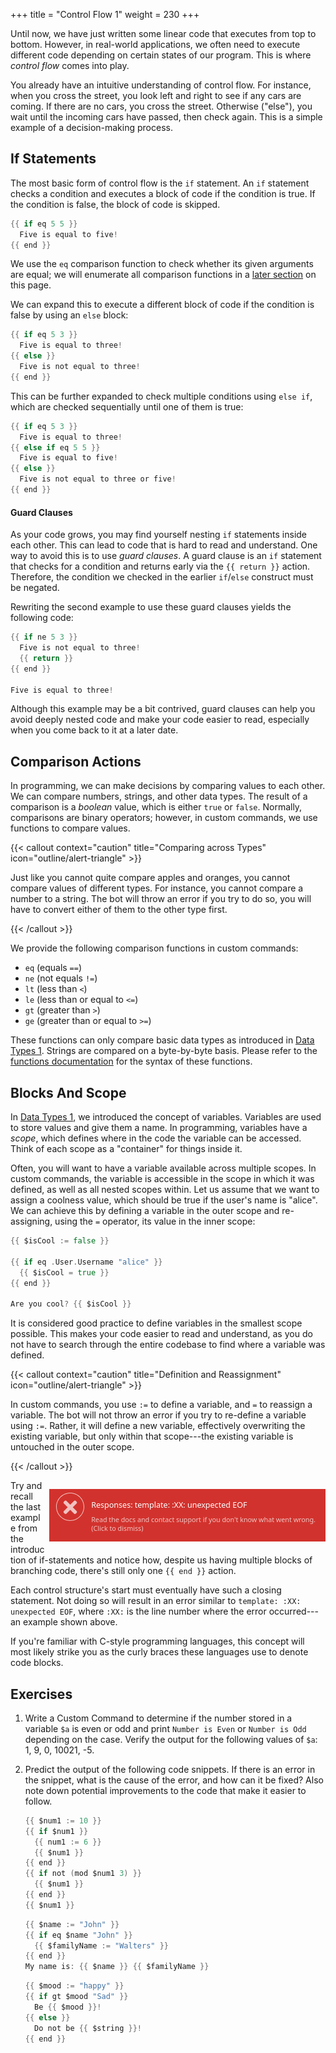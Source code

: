 +++
title = "Control Flow 1"
weight = 230
+++

Until now, we have just written some linear code that executes from top to bottom. However, in real-world applications,
we often need to execute different code depending on certain states of our program. This is where _control flow_ comes
into play.

You already have an intuitive understanding of control flow. For instance, when you cross the street, you look left and
right to see if any cars are coming. If there are no cars, you cross the street. Otherwise ("else"), you wait until the
incoming cars have passed, then check again. This is a simple example of a decision-making process.

## If Statements

The most basic form of control flow is the `if` statement. An `if` statement checks a condition and executes a block of
code if the condition is true. If the condition is false, the block of code is skipped.

```go
{{ if eq 5 5 }}
  Five is equal to five!
{{ end }}
```

We use the `eq` comparison function to check whether its given arguments are equal; we will enumerate all comparison
functions in a [later section](#comparison-actions) on this page.

We can expand this to execute a different block of code if the condition is false by using an `else` block:

```go
{{ if eq 5 3 }}
  Five is equal to three!
{{ else }}
  Five is not equal to three!
{{ end }}
```

This can be further expanded to check multiple conditions using `else if`, which are checked sequentially until one of
them is true:

```go
{{ if eq 5 3 }}
  Five is equal to three!
{{ else if eq 5 5 }}
  Five is equal to five!
{{ else }}
  Five is not equal to three or five!
{{ end }}
```

#### Guard Clauses

As your code grows, you may find yourself nesting `if` statements inside each other. This can lead to code that is hard
to read and understand. One way to avoid this is to use _guard clauses_. A guard clause is an `if` statement that checks
for a condition and returns early via the `{{ return }}` action. Therefore, the condition we checked in the earlier
`if`/`else` construct must be negated.

Rewriting the second example to use these guard clauses yields the following code:

```go
{{ if ne 5 3 }}
  Five is not equal to three!
  {{ return }}
{{ end }}

Five is equal to three!
```

Although this example may be a bit contrived, guard clauses can help you avoid deeply nested code and make your code
easier to read, especially when you come back to it at a later date.

## Comparison Actions

In programming, we can make decisions by comparing values to each other. We can compare numbers, strings, and other data
types. The result of a comparison is a _boolean_ value, which is either `true` or `false`. Normally, comparisons are
binary operators; however, in custom commands, we use functions to compare values.

{{< callout context="caution" title="Comparing across Types" icon="outline/alert-triangle" >}}

Just like you cannot quite compare apples and oranges, you cannot compare values of different types. For instance, you
cannot compare a number to a string. The bot will throw an error if you try to do so, you will have to convert either of
them to the other type first.

{{< /callout >}}

We provide the following comparison functions in custom commands:

- `eq` (equals `==`)
- `ne` (not equals `!=`)
- `lt` (less than `<`)
- `le` (less than or equal to `<=`)
- `gt` (greater than `>`)
- `ge` (greater than or equal to `>=`)

These functions can only compare basic data types as introduced in [Data Types 1](/learn/beginner/datatypes-1). Strings
are compared on a byte-by-byte basis. Please refer to the [functions documentation](/docs/reference/templates/functions)
for the syntax of these functions.

## Blocks And Scope

In [Data Types 1](/learn/beginner/datatypes-1), we introduced the concept of variables. Variables are used to store
values and give them a name. In programming, variables have a _scope_, which defines where in the code the variable can
be accessed. Think of each scope as a "container" for things inside it.

Often, you will want to have a variable available across multiple scopes. In custom commands, the variable is accessible
in the scope in which it was defined, as well as all nested scopes within. Let us assume that we want to assign a
coolness value, which should be true if the user's name is "alice". We can achieve this by defining a variable in
the outer scope and re-assigning, using the `=` operator, its value in the inner scope:

```go
{{ $isCool := false }}

{{ if eq .User.Username "alice" }}
  {{ $isCool = true }}
{{ end }}

Are you cool? {{ $isCool }}
```

It is considered good practice to define variables in the smallest scope possible. This makes your code easier to read
and understand, as you do not have to search through the entire codebase to find where a variable was defined.

{{< callout context="caution" title="Definition and Reassignment" icon="outline/alert-triangle" >}}

In custom commands, you use `:=` to define a variable, and `=` to reassign a variable. The bot will not throw an error
if you try to re-define a variable using `:=`. Rather, it will define a new variable, effectively overwriting the
existing variable, but only within that scope---the existing variable is untouched in the outer scope.

{{< /callout >}}

<div style="float: right; margin-left: 7px;">

![Responses: template: :XX: unexpected EOF](unexpected-eof.png)

</div>

Try and recall the last example from the introduction of if-statements and notice how, despite us having multiple blocks
of branching code, there's still only one `{{ end }}` action.

Each control structure's start must eventually have such a closing statement. Not doing so will result in an error
similar to `template: :XX: unexpected EOF`, where `:XX:` is the line number where the error occurred---an example shown
above.

If you're familiar with C-style programming languages, this concept will most likely strike you as the curly braces
these languages use to denote code blocks.

## Exercises

1. Write a Custom Command to determine if the number stored in a variable `$a` is even or odd and print `Number is Even`
   or `Number is Odd` depending on the case. Verify the output for the following values of `$a`: 1, 9, 0, 10021, -5.

2. Predict the output of the following code snippets. If there is an error in the snippet, what is the cause of the
   error, and how can it be fixed? Also note down potential improvements to the code that make it easier to follow.

   ```go
   {{ $num1 := 10 }}
   {{ if $num1 }}
     {{ num1 := 6 }}
     {{ $num1 }}
   {{ end }}
   {{ if not (mod $num1 3) }}
     {{ $num1 }}
   {{ end }}
   {{ $num1 }}
   ```

   ```go
   {{ $name := "John" }}
   {{ if eq $name "John" }}
     {{ $familyName := "Walters" }}
   {{ end }}
   My name is: {{ $name }} {{ $familyName }}
   ```

   ```go
   {{ $mood := "happy" }}
   {{ if gt $mood "Sad" }}
     Be {{ $mood }}!
   {{ else }}
     Do not be {{ $string }}!
   {{ end }}
   ```
